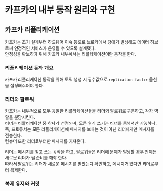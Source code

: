 # 카프카의 내부 동작 원리와 구현
## 카프카 리플리케이션
카프카는 초기 설계부터 하드웨어 이슈 등으로 브로커에서 장애가 발생해도 데이터 허브로써 안정적인 서비스가 운영될 수 있도록 설계됐다.  
안정성을 확보하기 위해 카프카 내부에서는 리플리케이션이란 동작을 한다.

### 리플리케이션 동작 개요
카프카 리플리케이션 동작을 위해 토픽 생성 시 필수값으로 `replication factor` 옵션을 설정해주어야 한다.

### 리더와 팔로워
카프카는 내부적으로 모두 동일한 리플리케이션들을 리더와 팔로워로 구분하고, 각자 역할을 분담시킨다.  
리더는 리플리케이션 중 하나가 선정되며, 모든 읽기 쓰기는 리더를 통해서만 가능하다.  
즉, 프로듀서는 모든 리플리케이션에 메시지를 보내는 것이 아닌 리더에게만 메시지를 전송한다.  
컨슈머 또한 리더로부터만 메시지를 가져온다.

리더는 메시지를 읽고 쓰는 동작을 하고, 팔로워들은 리더에 문제가 발생할 경우 언제든 새로운 리더가 될 준비를 해야 한다.  
따라서 팔로워는 리더가 새로운 메시지를 받았는지 확인하고, 메시지가 있다면 리더로부터 복제한다.

### 복제 유지와 커밋
